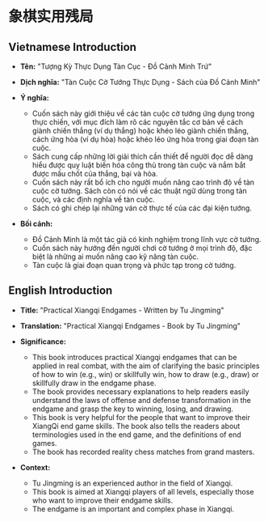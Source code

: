 # 象棋实用残局

## Vietnamese Introduction

* **Tên:** "Tượng Kỳ Thực Dụng Tàn Cục - Đồ Cảnh Minh Trứ"
* **Dịch nghĩa:** "Tàn Cuộc Cờ Tướng Thực Dụng - Sách của Đồ Cảnh Minh"
* **Ý nghĩa:**

    * Cuốn sách này giới thiệu về các tàn cuộc cờ tướng ứng dụng trong thực chiến, với mục đích làm rõ các nguyên tắc cơ bản về cách giành chiến thắng (ví dụ thắng) hoặc khéo léo giành chiến thắng, cách ứng hòa (ví dụ hòa) hoặc khéo léo ứng hòa trong giai đoạn tàn cuộc.
    * Sách cung cấp những lời giải thích cần thiết để người đọc dễ dàng hiểu được quy luật biến hóa công thủ trong tàn cuộc và nắm bắt được mấu chốt của thắng, bại và hòa.
    * Cuốn sách này rất bổ ích cho người muốn nâng cao trình độ về tàn cuộc cờ tướng. Sách còn có nói về các thuật ngữ dùng trong tàn cuộc, và các định nghĩa về tàn cuộc.
    * Sách có ghi chép lại những ván cờ thực tế của các đại kiện tướng.
* **Bối cảnh:**

    * Đồ Cảnh Minh là một tác giả có kinh nghiệm trong lĩnh vực cờ tướng.
    * Cuốn sách này hướng đến người chơi cờ tướng ở mọi trình độ, đặc biệt là những ai muốn nâng cao kỹ năng tàn cuộc.
    * Tàn cuộc là giai đoạn quan trọng và phức tạp trong cờ tướng.

## English Introduction

* **Title:** "Practical Xiangqi Endgames - Written by Tu Jingming"
* **Translation:** "Practical Xiangqi Endgames - Book by Tu Jingming"
* **Significance:**

    * This book introduces practical Xiangqi endgames that can be applied in real combat, with the aim of clarifying the basic principles of how to win (e.g., win) or skillfully win, how to draw (e.g., draw) or skillfully draw in the endgame phase.
    * The book provides necessary explanations to help readers easily understand the laws of offense and defense transformation in the endgame and grasp the key to winning, losing, and drawing.
    * This book is very helpful for the people that want to improve their XiangQi end game skills. The book also tells the readers about terminologies used in the end game, and the definitions of end games.
    * The book has recorded reality chess matches from grand masters.
* **Context:**

    * Tu Jingming is an experienced author in the field of Xiangqi.
    * This book is aimed at Xiangqi players of all levels, especially those who want to improve their endgame skills.
    * The endgame is an important and complex phase in Xiangqi.